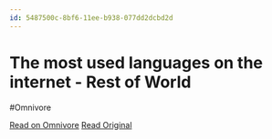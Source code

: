```yaml
---
id: 5487500c-8bf6-11ee-b938-077dd2dcbd2d
---
```


# The most used languages on the internet - Rest of World
#Omnivore

[Read on Omnivore](https://omnivore.app/me/the-most-used-languages-on-the-internet-rest-of-world-18c091ebef3)
[Read Original](http://restofworld.org/2023/internet-most-used-languages)

